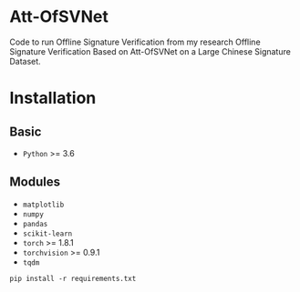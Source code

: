 # Att-OfSVNet

Code to run Offline Signature Verification from my research Offline Signature Verification Based on Att-OfSVNet on a Large Chinese Signature Dataset.


# Installation

## Basic

- `Python` >= 3.6

## Modules

- `matplotlib`
- `numpy`
- `pandas`
- `scikit-learn`
- `torch` >= 1.8.1
- `torchvision` >= 0.9.1
- `tqdm`

```shell
pip install -r requirements.txt
```
